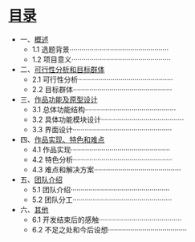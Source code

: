 # [目录](SUMMARY.md)
* 一、[概述](gaishu.md)
   * 1.1 选题背景·················································
   * 1.2 项目意义·················································
* 二、[可行性分析和目标群体](kxxfxhmbqt.md)
   * 2.1 可行性分析···············································
   * 2.2 目标群体·················································
* 三、[作品功能及原型设计](zpgnjyxsj.md)
   * 3.1 总体功能结构·············································
   * 3.2 具体功能模块设计·········································
   * 3.3 界面设计·················································
* 四、[作品实现、特色和难点](zpsxtshnd.md)
   * 4.1 作品实现·················································
   * 4.2 特色分析·················································
   * 4.3 难点和解决方案···········································
* 五、[团队介绍](tdjs.md)
   * 5.1 团队介绍·················································
   * 5.2 团队分工·················································
* 六、[其他](qt.md)
   * 6.1 开发结束后的感触·········································
   * 6.2 不足之处和今后设想·······································

